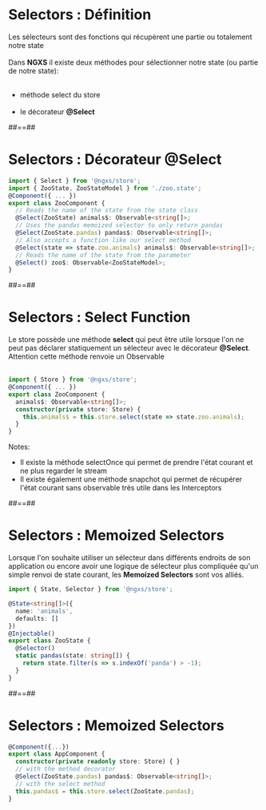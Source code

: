 <!-- .slide-->
# Selectors : Définition

Les sélecteurs sont des fonctions qui récupèrent une partie ou totalement notre state<br/><br/>
Dans **NGXS** il existe deux méthodes pour sélectionner notre state (ou partie de notre state):<br/><br/>

-   méthode select du store<br/><br/>
-   le décorateur **@Select**

##==##

<!-- .slide: class="with-code inconsolata" -->

# Selectors : Décorateur @Select

```typescript
import { Select } from '@ngxs/store';
import { ZooState, ZooStateModel } from './zoo.state';
@Component({ ... })
export class ZooComponent {
  // Reads the name of the state from the state class
  @Select(ZooState) animals$: Observable<string[]>;
  // Uses the pandas memoized selector to only return pandas
  @Select(ZooState.pandas) pandas$: Observable<string[]>;
  // Also accepts a function like our select method
  @Select(state => state.zoo.animals) animals$: Observable<string[]>;
  // Reads the name of the state from the parameter
  @Select() zoo$: Observable<ZooStateModel>;
}
```

<!-- .element: class="big-code" -->

##==##

<!-- .slide: class="with-code inconsolata" -->
# Selectors : Select Function

Le store possède une méthode **select** qui peut être utile lorsque l'on ne peut pas déclarer statiquement un sélecteur avec le décorateur **@Select**.<br/>
Attention cette méthode renvoie un Observable
<br/><br/>

```typescript
import { Store } from '@ngxs/store';
@Component({ ... })
export class ZooComponent {
  animals$: Observable<string[]>;
  constructor(private store: Store) {
    this.animals$ = this.store.select(state => state.zoo.animals);
  }
}
```
<!-- .element: class="big-code" -->

Notes:

-   Il existe la méthode selectOnce qui permet de prendre l'état courant et ne plus regarder le stream
-   Il existe également une méthode snapchot qui permet de récupérer l'état courant sans observable très utile dans les Interceptors

##==##

<!-- .slide: class="with-code inconsolata" -->
# Selectors : Memoized Selectors

Lorsque l'on souhaite utiliser un sélecteur dans différents endroits de son application ou encore avoir une logique de sélecteur plus compliquée qu'un simple renvoi de state courant, les **Memoized Selectors** sont vos alliés.

```typescript
import { State, Selector } from '@ngxs/store';

@State<string[]>({
  name: 'animals',
  defaults: []
})
@Injectable()
export class ZooState {
  @Selector()
  static pandas(state: string[]) {
    return state.filter(s => s.indexOf('panda') > -1);
  }
}
```
<!-- .element: class="big-code" -->

##==##

<!-- .slide: class="with-code inconsolata" -->
# Selectors : Memoized Selectors

```typescript
@Component({...})
export class AppComponent {
  constructor(private readonly store: Store) { }
  // with the method decorator
  @Select(ZooState.pandas) pandas$: Observable<string[]>;
  // with the select method
  this.pandas$ = this.store.select(ZooState.pandas);
}
```
<!-- .element: class="big-code" -->
